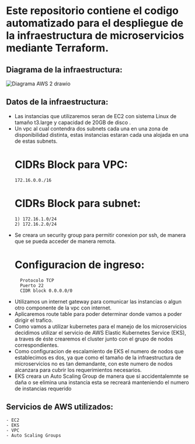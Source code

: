# Este repositorio contiene el codigo automatizado para el despliegue de la infraestructura de microservicios mediante Terraform.

## Diagrama de la infraestructura:

   ![Diagrama AWS 2 drawio](https://user-images.githubusercontent.com/88011707/175790319-1d397be0-67c0-407e-891d-4cbacaf3f279.png)




## Datos de la infraestructura:

- Las instancias que utilizaremos seran de EC2 con sistema Linux de tamaño t3.large y capacidad de 20GB de disco .
- Un vpc al cual contendra dos subnets cada una en una zona de disponibilidad distinta, estas instancias estaran cada una alojada en una de estas subnets.
    # CIDRs Block para VPC:
      172.16.0.0./16
    # CIDRs Block para subnet:
      1) 172.16.1.0/24
      2) 172.16.2.0/24
- Se creara un security group para permitir conexion por ssh, de manera que se pueda acceder de manera remota.
    # Configuracion de ingreso:
        Protocolo TCP
        Puerto 22
        CIDR block 0.0.0.0/0
        
- Utilizamos un internet gateway para comunicar las instancias o algun otro componente de la vpc con internet.
- Aplicaremos route table para poder determinar donde vamos a poder dirigir el trafico.
- Como vamos a utilizar kubernetes para el manejo de los microservicios decidimos utilizar el servicio de AWS Elastic Kubernetes Service (EKS), a traves de éste crearemos el cluster junto con el grupo de nodos correspondientes.
- Como configuracion de escalamiento de EKS el numero de nodos que establecimos es dos, ya que como el tamaño de la infraestructura de microservicios no es tan demandante, con este numero de nodos alcanzara para cubrir los requerimientos necesarios.
- EKS creara un Auto Scaling Group de manera que si accidentalemnte se daña o se elimina una instancia esta se recreará manteniendo el numero de instancias requerido

## Servicios de AWS utilizados:
    - EC2
    - EKS
    - VPC
    - Auto Scaling Groups









